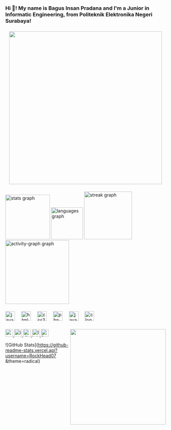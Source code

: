 <h3 align="left">Hi 👋! My name is Bagus Insan Pradana and I'm a Junior in Informatic Engineering, from Politeknik Elektronika Negeri Surabaya!</h3>

###

<div align="center">
  <img height="480" src="https://images2.alphacoders.com/666/thumb-1920-666358.jpg"  />
</div>

###

<div align="left">
  <img src="https://github-readme-stats.vercel.app/api?username=RockHead07&hide_title=false&hide_rank=false&show_icons=true&include_all_commits=true&count_private=true&disable_animations=false&theme=graywhite&locale=en&hide_border=false&order=1" height="140" alt="stats graph"  />
  <img src="https://github-readme-stats.vercel.app/api/top-langs?username=RockHead07&locale=en&hide_title=false&layout=compact&card_width=320&langs_count=5&theme=graywhite&hide_border=false&order=2" height="100" alt="languages graph"  />
  <img src="https://streak-stats.demolab.com?user=RockHead07&locale=en&mode=daily&theme=graywhite&hide_border=false&border_radius=5&order=3" height="150" alt="streak graph"  />
  <img src="https://github-readme-activity-graph.vercel.app/graph?username=RockHead07&radius=16&theme=high-contrast&area=true&order=5" height="200" alt="activity-graph graph"  />
</div>

###

<div align="left">
  <img src="https://cdn.jsdelivr.net/gh/devicons/devicon/icons/javascript/javascript-original.svg" height="30" alt="javascript logo"  />
  <img width="12" />
  <img src="https://cdn.jsdelivr.net/gh/devicons/devicon/icons/html5/html5-original.svg" height="30" alt="html5 logo"  />
  <img width="12" />
  <img src="https://cdn.jsdelivr.net/gh/devicons/devicon/icons/css3/css3-original.svg" height="30" alt="css3 logo"  />
  <img width="12" />
  <img src="https://cdn.jsdelivr.net/gh/devicons/devicon/icons/php/php-original.svg" height="30" alt="php logo"  />
  <img width="12" />
  <img src="https://cdn.jsdelivr.net/gh/devicons/devicon/icons/java/java-original.svg" height="30" alt="java logo"  />
  <img width="12" />
  <img src="https://cdn.jsdelivr.net/gh/devicons/devicon/icons/c/c-original.svg" height="30" alt="c logo"  />
</div>

###

<img align="right" height="300" src="https://media1.tenor.com/m/xAYj92aUDLIAAAAd/guts.gif"  />

###

<div align="left">
  <a href="https://www.youtube.com/@rockhead0745" target="_blank">
    <img src="https://img.shields.io/static/v1?message=Youtube&logo=youtube&label=&color=FF0000&logoColor=white&labelColor=&style=for-the-badge" height="24" alt="youtube logo"  />
  </a>
  <a href="https://www.instagram.com/gaatsuu/" target="_blank">
    <img src="https://img.shields.io/static/v1?message=Instagram&logo=instagram&label=&color=E4405F&logoColor=white&labelColor=&style=for-the-badge" height="24" alt="instagram logo"  />
  </a>
  <a href="311442746533740544" target="_blank">
    <img src="https://img.shields.io/static/v1?message=Discord&logo=discord&label=&color=7289DA&logoColor=white&labelColor=&style=for-the-badge" height="24" alt="discord logo"  />
  </a>
  <a href="https://www.linkedin.com/in/bagus-insan-pradana-69513434a/" target="_blank">
    <img src="https://img.shields.io/static/v1?message=LinkedIn&logo=linkedin&label=&color=0077B5&logoColor=white&labelColor=&style=for-the-badge" height="24" alt="linkedin logo"  />
  </a>
  <a href="https://web.facebook.com/rock.head.75286?locale=id_ID&_rdc=1&_rdr#" target="_blank">
    <img src="https://img.shields.io/static/v1?message=Facebook&logo=facebook&label=&color=1877F2&logoColor=white&labelColor=&style=for-the-badge" height="24" alt="facebook logo"  />
  </a>
</div>

![GitHub Stats](https://github-readme-stats.vercel.api?username=RockHead07 &theme=radical)

###
